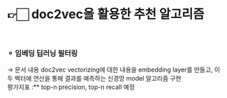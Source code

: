 # 👉🏻 doc2vec을 활용한 추천 알고리즘
<br>

### ⚬ 임베딩 딥러닝 필터링
→ 문서 내용 doc2vec vectorizing에 대한 내용을 embedding layer를 만들고, 이 두 벡터에 연산을 통해 결과를 예측하는 신경망 model 알고리즘 구현<br>
평가지표 :** top-n precision, top-n recall 예정<br>